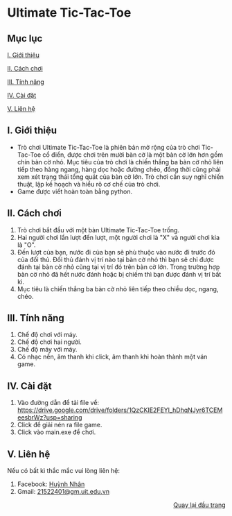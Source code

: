<div id="Top"></div>

# Ultimate Tic-Tac-Toe

## Mục lục

[I. Giới thiệu](#GioiThieu)

[II. Cách chơi](#CachChoi)

[III. Tính năng](#TinhNang)

[IV. Cài đặt](#CaiDat)

[V. Liên hệ](#LienHe)

<div id="GioiThieu"></div>

## I. Giới thiệu
* Trò chơi Ultimate Tic-Tac-Toe là phiên bản mở rộng của trò chơi Tic-Tac-Toe cổ điển, được chơi trên mười bàn cờ là một bàn cờ lớn hơn gồm chín bàn cờ nhỏ. Mục tiêu của trò chơi là chiến thắng ba bàn cờ nhỏ liên tiếp theo hàng ngang, hàng dọc hoặc đường chéo, đồng thời cũng phải xem xét trạng thái tổng quát của bàn cờ lớn. Trò chơi cần suy nghĩ chiến thuật, lập kế hoạch và hiểu rõ cơ chế của trò chơi.
* Game được viết hoàn toàn bằng python.

<div id="CachChoi"></div>

## II. Cách chơi
1. Trò chơi bắt đầu với một bàn Ultimate Tic-Tac-Toe trống.
2. Hai người chơi lần lượt đến lượt, một người chơi là "X" và người chơi kia là "O".
3. Đến lượt của bạn, nước đi của bạn sẽ phù thuộc vào nước đi trước đó của đối thủ. Đối thủ đánh vị trí nào tại bàn cờ nhỏ thì bạn sẽ chỉ được đánh tại bàn cờ nhỏ cũng tại vị trí đó trên bàn cờ lớn. Trong trường hợp bàn cờ nhỏ đã hết nước đánh hoặc bị chiếm thì bạn được đánh vị trí bất kì.
4. Mục tiêu là chiến thắng ba bàn cờ nhỏ liên tiếp theo chiều dọc, ngang, chéo.

<div id="TinhNang"></div>

## III. Tính năng
1. Chế độ chơi với máy.
2. Chế độ chơi hai người.
3. Chế độ máy với máy.
4. Có nhạc nền, âm thanh khi click, âm thanh khi hoàn thành một ván game.

<div id="CaiDat"></div>

## IV. Cài đặt
1. Vào đường dẫn để tải file về: https://drive.google.com/drive/folders/1QzCKIE2FEYl_hDhqNJyr6TCEMeesbrWz?usp=sharing
2. Click để giải nén ra file game.
3. Click vào main.exe để chơi.

<div id="LienHe"></div>

## V. Liên hệ
Nếu có bất kì thắc mắc vui lòng liên hệ:
1. Facebook: [Huỳnh Nhân](https://www.facebook.com/2003HuynhNhan/)
2. Gmail: 21522401@gm.uit.edu.vn

<p align="right"><a href="#Top">Quay lại đầu trang</a></p>
